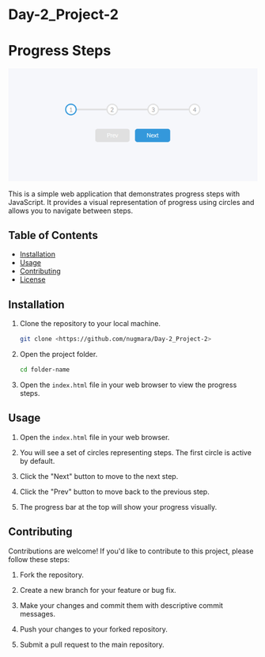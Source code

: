 # Day-2_Project-2

# Progress Steps

<img src="./images/progress-steps.png"/>

This is a simple web application that demonstrates progress steps with JavaScript. It provides a visual representation of progress using circles and allows you to navigate between steps.

## Table of Contents

- [Installation](#installation)
- [Usage](#usage)
- [Contributing](#contributing)
- [License](#license)

## Installation

1. Clone the repository to your local machine.

   ```bash
   git clone <https://github.com/nugmara/Day-2_Project-2>
   ```

2. Open the project folder.

   ```bash
   cd folder-name
   ```

3. Open the `index.html` file in your web browser to view the progress steps.

## Usage

1. Open the `index.html` file in your web browser.

2. You will see a set of circles representing steps. The first circle is active by default.

3. Click the "Next" button to move to the next step.

4. Click the "Prev" button to move back to the previous step.

5. The progress bar at the top will show your progress visually.

## Contributing

Contributions are welcome! If you'd like to contribute to this project, please follow these steps:

1. Fork the repository.

2. Create a new branch for your feature or bug fix.

3. Make your changes and commit them with descriptive commit messages.

4. Push your changes to your forked repository.

5. Submit a pull request to the main repository.




